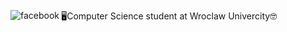 🖥️Computer Science student at Wroclaw Univercity🤓
[<img align="left" alt="facebook" src="https://img.shields.io/badge/facebook-%231877F2.svg?&style=for-the-badge&logo=facebook&logoColor=white" />](https://www.facebook.com/bartek.borecki.1)
<!---
B-Borecki/B-Borecki is a ✨ special ✨ repository because its `README.md` (this file) appears on your GitHub profile.
You can click the Preview link to take a look at your changes.
--->
